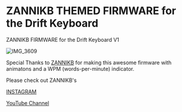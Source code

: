 # ZANNIKB THEMED FIRMWARE for the Drift Keyboard
ZANNIKB FIRMWARE for the Drift Keyboard V1

![IMG_3609](https://github.com/Timception/Drift/assets/84595044/da6d30d9-990a-4efd-b2df-f7ce0e48b394)


Special Thanks to [ZANNIKB](https://github.com/zannikb) for making this awesome firmware with animatons and a WPM (words-per-minute) indicator.

Please check out ZANNIKB's

[INSTAGRAM](https://www.instagram.com/zannikb/)

[YouTube Channel](https://www.youtube.com/@zannikb)
